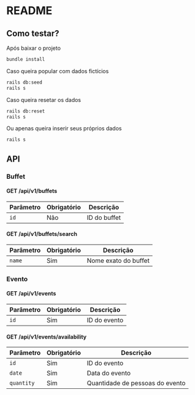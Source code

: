 # README

## Como testar?

Após baixar o projeto

```sh
bundle install
```

Caso queira popular com dados fictícios

```sh
rails db:seed
rails s
```

Caso queira resetar os dados

```sh
rails db:reset
rails s
```

Ou apenas queira inserir seus próprios dados

```sh
rails s
```

## API

### Buffet

#### GET /api/v1/buffets

| Parâmetro | Obrigatório | Descrição    |
|-----------|-------------|--------------|
| `id`      | Não         | ID do buffet |

#### GET /api/v1/buffets/search

| Parâmetro | Obrigatório | Descrição             |
|-----------|-------------|-----------------------|
| `name`    | Sim         | Nome exato do buffet |

### Evento

#### GET /api/v1/events

| Parâmetro | Obrigatório | Descrição    |
|-----------|-------------|--------------|
| `id`      | Sim         | ID do evento |

#### GET /api/v1/events/availability

| Parâmetro | Obrigatório | Descrição    |
|-----------|-------------|--------------|
| `id`      | Sim         | ID do evento |
| `date`    | Sim         | Data do evento |
| `quantity` | Sim        | Quantidade de pessoas do evento |